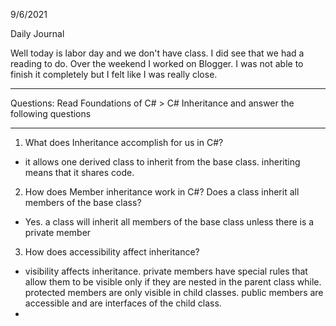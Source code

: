 9/6/2021

Daily Journal

Well today is labor day and we don't have class. I did see that we had a reading to do. Over the weekend I worked on Blogger. I was not able to finish it completely but I felt like I was really close.

---
Questions: 
Read Foundations of C# > C# Inheritance and answer the following questions

---
1. What does Inheritance accomplish for us in C#?
- it allows one derived class to inherit from the base class. inheriting means that it shares code.
2. How does Member inheritance work in C#? Does a class inherit all members of the base class?
- Yes. a class will inherit all members of the base class unless there is a private member        
3. How does accessibility affect inheritance?
- visibility affects inheritance. private members have special rules that allow them to be visible only if they are nested in the parent class while. protected members are only visible in child classes. public members are accessible and are interfaces of the child class. 
- 